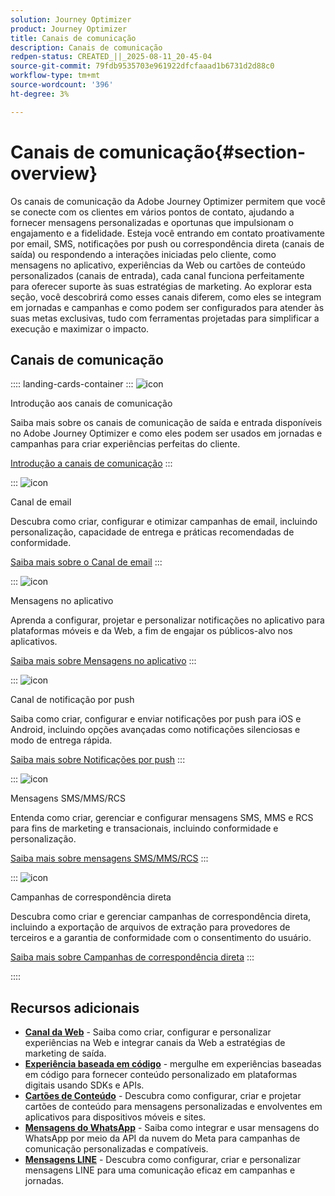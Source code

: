 ```yaml
---
solution: Journey Optimizer
product: Journey Optimizer
title: Canais de comunicação
description: Canais de comunicação
redpen-status: CREATED_||_2025-08-11_20-45-04
source-git-commit: 79fdb9535703e961922dfcfaaad1b6731d2d88c0
workflow-type: tm+mt
source-wordcount: '396'
ht-degree: 3%

---
```



# Canais de comunicação{#section-overview}

Os canais de comunicação da Adobe Journey Optimizer permitem que você se conecte com os clientes em vários pontos de contato, ajudando a fornecer mensagens personalizadas e oportunas que impulsionam o engajamento e a fidelidade. Esteja você entrando em contato proativamente por email, SMS, notificações por push ou correspondência direta (canais de saída) ou respondendo a interações iniciadas pelo cliente, como mensagens no aplicativo, experiências da Web ou cartões de conteúdo personalizados (canais de entrada), cada canal funciona perfeitamente para oferecer suporte às suas estratégias de marketing. Ao explorar esta seção, você descobrirá como esses canais diferem, como eles se integram em jornadas e campanhas e como podem ser configurados para atender às suas metas exclusivas, tudo com ferramentas projetadas para simplificar a execução e maximizar o impacto.

## Canais de comunicação

:::: landing-cards-container
:::
![icon](https://cdn.experienceleague.adobe.com/icons/book.svg?lang=pt-BR)

Introdução aos canais de comunicação

Saiba mais sobre os canais de comunicação de saída e entrada disponíveis no Adobe Journey Optimizer e como eles podem ser usados em jornadas e campanhas para criar experiências perfeitas do cliente.

[Introdução a canais de comunicação](../using/channels/gs-channels.md)
:::

:::
![icon](https://cdn.experienceleague.adobe.com/icons/envelope.svg?lang=pt-BR)

Canal de email

Descubra como criar, configurar e otimizar campanhas de email, incluindo personalização, capacidade de entrega e práticas recomendadas de conformidade.

[Saiba mais sobre o Canal de email](email-landing-page.md)
:::

:::
![icon](https://cdn.experienceleague.adobe.com/icons/mobile.svg?lang=pt-BR)

Mensagens no aplicativo

Aprenda a configurar, projetar e personalizar notificações no aplicativo para plataformas móveis e da Web, a fim de engajar os públicos-alvo nos aplicativos.

[Saiba mais sobre Mensagens no aplicativo](in-app-landing-page.md)
:::

:::
![icon](https://cdn.experienceleague.adobe.com/icons/bell.svg?lang=pt-BR)

Canal de notificação por push

Saiba como criar, configurar e enviar notificações por push para iOS e Android, incluindo opções avançadas como notificações silenciosas e modo de entrega rápida.

[Saiba mais sobre Notificações por push](push-landing-page.md)
:::

:::
![icon](https://cdn.experienceleague.adobe.com/icons/comment-dots.svg?lang=pt-BR)

Mensagens SMS/MMS/RCS

Entenda como criar, gerenciar e configurar mensagens SMS, MMS e RCS para fins de marketing e transacionais, incluindo conformidade e personalização.

[Saiba mais sobre mensagens SMS/MMS/RCS](sms-landing-page.md)
:::

:::
![icon](https://cdn.experienceleague.adobe.com/icons/mail-bulk.svg?lang=pt-BR)

Campanhas de correspondência direta

Descubra como criar e gerenciar campanhas de correspondência direta, incluindo a exportação de arquivos de extração para provedores de terceiros e a garantia de conformidade com o consentimento do usuário.

[Saiba mais sobre Campanhas de correspondência direta](direct-mail-landing-page.md)
:::

::::


## Recursos adicionais

- **[Canal da Web](web-landing-page.md)** - Saiba como criar, configurar e personalizar experiências na Web e integrar canais da Web a estratégias de marketing de saída.
- **[Experiência baseada em código](code-based-experience-landing-page.md)** - mergulhe em experiências baseadas em código para fornecer conteúdo personalizado em plataformas digitais usando SDKs e APIs.
- **[Cartões de Conteúdo](content-card-landing-page.md)** - Descubra como configurar, criar e projetar cartões de conteúdo para mensagens personalizadas e envolventes em aplicativos para dispositivos móveis e sites.
- **[Mensagens do WhatsApp](whatsapp-landing-page.md)** - Saiba como integrar e usar mensagens do WhatsApp por meio da API da nuvem do Meta para campanhas de comunicação personalizadas e compatíveis.
- **[Mensagens LINE](line-landing-page.md)** - Descubra como configurar, criar e personalizar mensagens LINE para uma comunicação eficaz em campanhas e jornadas.
